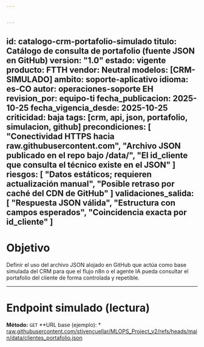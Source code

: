```yaml
---


---
```

id: catalogo-crm-portafolio-simulado
titulo: Catálogo de consulta de portafolio (fuente JSON en GitHub)
version: "1.0"
estado: vigente
producto: FTTH
vendor: Neutral
modelos: [CRM-SIMULADO]
ambito: soporte-aplicativo
idioma: es-CO
autor: operaciones-soporte EH
revision_por: equipo-ti
fecha_publicacion: 2025-10-25
fecha_vigencia_desde: 2025-10-25
criticidad: baja
tags: [crm, api, json, portafolio, simulacion, github]
precondiciones: [
"Conectividad HTTPS hacia raw.githubusercontent.com",
"Archivo JSON publicado en el repo bajo /data/",
"El id_cliente que consulta el técnico existe en el JSON"
]
riesgos: [
"Datos estáticos; requieren actualización manual",
"Posible retraso por caché del CDN de GitHub"
]
validaciones_salida: [
"Respuesta JSON válida",
"Estructura con campos esperados",
"Coincidencia exacta por id_cliente"
]
-

# Objetivo

Definir el uso del archivo JSON alojado en GitHub que actúa como base simulada del CRM para que el flujo n8n o el agente IA pueda consultar el portafolio del cliente de forma controlada y repetible.

---

# Endpoint simulado (lectura)

**Método:** `GET`
**URL base (ejemplo): * [raw.githubusercontent.com/stivencuellar/MLOPS\_Project\_v2/refs/heads/main/data/clientes\_portafolio.json](https://raw.githubusercontent.com/stivencuellar/MLOPS_Project_v2/refs/heads/main/data/clientes_portafolio.json)

